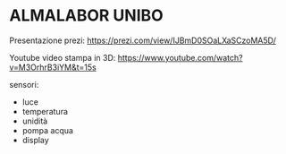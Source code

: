 # ALMALABOR UNIBO


Presentazione prezi: https://prezi.com/view/IJBmD0SOaLXaSCzoMA5D/


Youtube video stampa in 3D: https://www.youtube.com/watch?v=M3OrhrB3iYM&t=15s

sensori:
- luce
- temperatura
- unidità
- pompa acqua
- display
